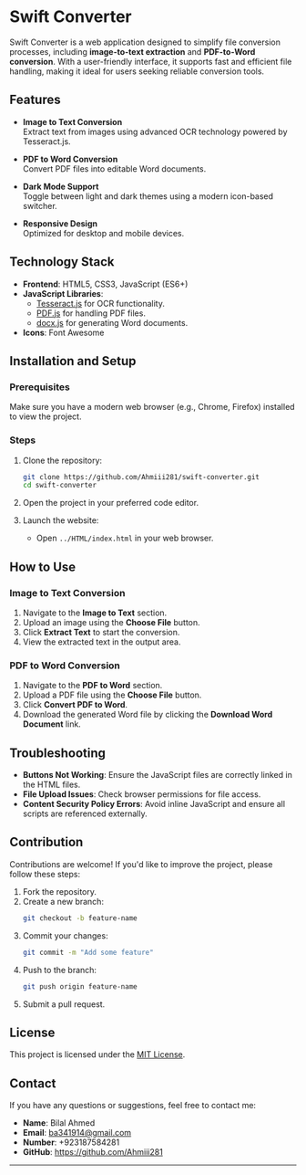# Swift Converter

Swift Converter is a web application designed to simplify file conversion processes, including **image-to-text extraction** and **PDF-to-Word conversion**. With a user-friendly interface, it supports fast and efficient file handling, making it ideal for users seeking reliable conversion tools.

## Features

- **Image to Text Conversion**  
  Extract text from images using advanced OCR technology powered by Tesseract.js.

- **PDF to Word Conversion**  
  Convert PDF files into editable Word documents.

- **Dark Mode Support**  
  Toggle between light and dark themes using a modern icon-based switcher.

- **Responsive Design**  
  Optimized for desktop and mobile devices.

## Technology Stack

- **Frontend**: HTML5, CSS3, JavaScript (ES6+)
- **JavaScript Libraries**:
  - [Tesseract.js](https://tesseract.projectnaptha.com/) for OCR functionality.
  - [PDF.js](https://mozilla.github.io/pdf.js/) for handling PDF files.
  - [docx.js](https://github.com/dolanmiu/docx) for generating Word documents.
- **Icons**: Font Awesome

## Installation and Setup

### Prerequisites
Make sure you have a modern web browser (e.g., Chrome, Firefox) installed to view the project.

### Steps
1. Clone the repository:
   ```bash
   git clone https://github.com/Ahmiii281/swift-converter.git
   cd swift-converter
   ```

2. Open the project in your preferred code editor.

3. Launch the website:
   - Open `../HTML/index.html` in your web browser.

## How to Use

### Image to Text Conversion
1. Navigate to the **Image to Text** section.
2. Upload an image using the **Choose File** button.
3. Click **Extract Text** to start the conversion.
4. View the extracted text in the output area.

### PDF to Word Conversion
1. Navigate to the **PDF to Word** section.
2. Upload a PDF file using the **Choose File** button.
3. Click **Convert PDF to Word**.
4. Download the generated Word file by clicking the **Download Word Document** link.

## Troubleshooting

- **Buttons Not Working**: Ensure the JavaScript files are correctly linked in the HTML files.
- **File Upload Issues**: Check browser permissions for file access.
- **Content Security Policy Errors**: Avoid inline JavaScript and ensure all scripts are referenced externally.

## Contribution

Contributions are welcome! If you'd like to improve the project, please follow these steps:
1. Fork the repository.
2. Create a new branch:
   ```bash
   git checkout -b feature-name
   ```
3. Commit your changes:
   ```bash
   git commit -m "Add some feature"
   ```
4. Push to the branch:
   ```bash
   git push origin feature-name
   ```
5. Submit a pull request.

## License

This project is licensed under the [MIT License](LICENSE).

## Contact

If you have any questions or suggestions, feel free to contact me:

- **Name**: Bilal Ahmed  
- **Email**: ba341914@gmail.com
- **Number**: +923187584281
- **GitHub**: https://github.com/Ahmiii281

---
